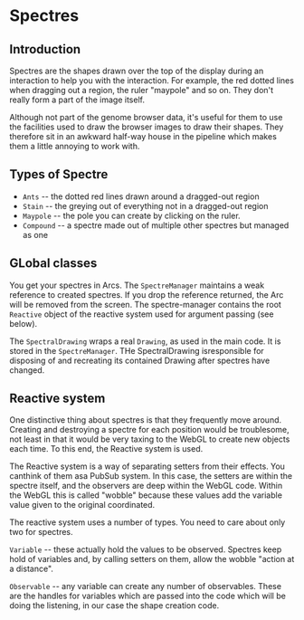# Spectres

## Introduction

Spectres are the shapes drawn over the top of the display during an interaction to help you with the interaction. For example, the red dotted lines when dragging out a region, the ruler "maypole" and so on. They don't really form a part of the image itself.

Although not part of the genome browser data, it's useful for them to use the facilities used to draw the browser images to draw their shapes. They therefore sit in an awkward half-way house in the pipeline which makes them a little annoying to work with.

## Types of Spectre

* `Ants` -- the dotted red lines drawn around a dragged-out region
* `Stain` -- the greying out of everything not in a dragged-out region
* `Maypole` -- the pole you can create by clicking on the ruler.
* `Compound` -- a spectre made out of multiple other spectres but managed as one

## GLobal classes

You get your spectres in Arcs. The `SpectreManager` maintains a weak reference to created spectres. If you drop the reference returned, the Arc will be removed from the screen. The spectre-manager contains the root `Reactive` object of the reactive system used for argument passing (see below).

The `SpectralDrawing` wraps a real `Drawing`, as used in the main code.  It is stored in the `SpectreManager`.  THe SpectralDrawing isresponsible for disposing of and recreating its contained
Drawing after spectres have changed.

## Reactive system

One distinctive thing about spectres is that they frequently move around. Creating and destroying a spectre for each position would be troublesome, not least in that it would be very taxing to the WebGL to create new objects each time. To this end, the Reactive system is used.

The Reactive system is a way of separating setters from their effects. You canthink of them asa PubSub system. In this case, the setters are within the spectre itself, and the observers are deep within the WebGL code. Within the WebGL this is called "wobble" because these values add the variable value given to the original coordinated.

The reactive system uses a number of types. You need to care about only two for spectres.

`Variable` -- these actually hold the values to be observed. Spectres keep hold of variables and, by calling setters on them, allow the wobble "action at a distance".

`Observable` -- any variable can create any number of observables. These are the handles for variables which are passed into the code which will be doing the listening, in our case the shape creation code.
